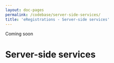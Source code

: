 ```yaml
---
layout: doc-pages
permalink: /codebase/server-side-services/
title: 'eRegistrations - Server-side services'
---
```


<span class="label label-info">Coming soon</span>

# Server-side services
